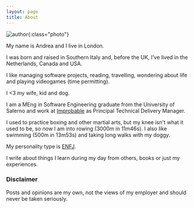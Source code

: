 ```yaml
---
layout: page
title: About
---
```


![author]({{site.url}}/{{site.images}}/andreadellacorte.jfif){:class="photo"}

My name is Andrea and I live in London.

I was born and raised in Southern Italy and, before the UK, I've lived in the Netherlands, Canada and USA.

I like managing software projects, reading, travelling, wondering about life and playing videogames (time permitting).

I <3 my wife, kid and dog.

I am a MEng in Software Engineering graduate from the University of Salerno and work at [Improbable](https://www.improbable.io) as Principal Technical Delivery Manager.

I used to practice boxing and other martial arts, but my knee isn't what it used to be, so now I am into rowing (3000m in 11m46s). I also like swimming (500m in 13m53s) and taking long walks with my doggy.

My personality type is [ENFJ](https://www.personalitypage.com/html/ENFJ.html).

I write about things I learn during my day from others, books or just my experiences.

### Disclaimer

Posts and opinions are my own, not the views of my employer and should never be taken seriously.
